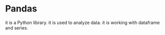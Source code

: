 # Pandas
it is a Python library.
it is used to analyze data.
it is working with dataframe and series.
